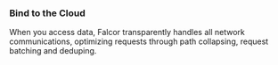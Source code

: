 ### Bind to the Cloud

When you access data, Falcor transparently handles all network communications, optimizing requests through path collapsing, request batching and deduping.

